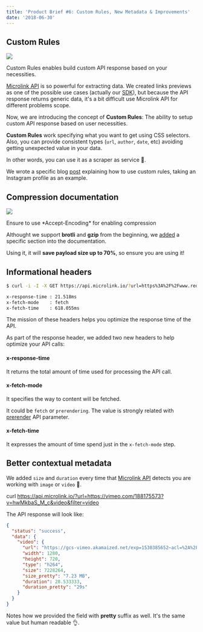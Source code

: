 ```yaml
---
title: 'Product Brief #6: Custom Rules, New Metadata & Improvements'
date: '2018-06-30'
---
```


## Custom Rules

[![](https://i.imgur.com/subDjQ1.png)](https://microlink.io/blog/custom-rules)

<Figcaption>Custom Rules enables build custom API response based on your necessities.</Figcaption>

[Microlink API](/docs/api/getting-started/overview) is so powerful for extracting data. We created links previews as one of the possible use cases (actually our [SDK](/docs/sdk/getting-started/overview/)), but because the API response returns generic data, it's a bit difficult use Microlink API for different problems scope.

Now, we are introducing the concept of **Custom Rules**: The ability to setup custom API response based on user necessities.

**Custom Rules** work specifying what you want to get using CSS selectors. Also, you can provide consistent types (`url`, `author`, `date`, etc) avoiding getting unexpected value in your data.

In other words, you can use it as a scraper as service 🤯.

We wrote a specific blog [post](https://microlink.io/blog/custom-rules) explaining how to use custom rules, taking an Instagram profile as an example.

## Compression documentation

[![](https://i.imgur.com/Jh7GHUP.png)](/docs/api/api-basics/compression)

<Figcaption>Ensure to use *Accept-Encoding* for enabling compression</Figcaption>

Althought we support **brotli** and **gzip** from the beginning, we [added](/docs/api/api-basics/compression) a specific section into the documentation.

Using it, it will **save payload size up to 70%**, so ensure you are using it!

## Informational headers

```bash
$ curl -i -I -X GET https://api.microlink.io/?url=https%3A%2F%2Fwww.reddit.com

x-response-time : 21.518ms
x-fetch-mode    : fetch
x-fetch-time    : 618.055ms
```

<Figcaption>The mission of these headers helps you optimize the response time of the API.</Figcaption>

As part of the response header, we added two new headers to help optimize your API calls:

#### x-response-time

It returns the total amount of time used for processing the API call.

#### x-fetch-mode

It specifies the way to content will be fetched.

It could be `fetch` or `prerendering`. The value is strongly related with [prerender](/docs/api/api-parameters/prerender) API parameter.

#### x-fetch-time

It expresses the amount of time spend just in the `x-fetch-mode` step.

## Better contextual metadata

We added `size` and `duration` every time that [Microlink API](/docs/api/getting-started/overview) detects you are working with `image` or `video` 🎉.

<Terminal>curl https://api.microlink.io/?url=https://vimeo.com/188175573?v=hwMkbaS_M_c&video&filter=video</Terminal>

The API response will look like:

```json
{
  "status": "success",
  "data": {
    "video": {
      "url": "https://gcs-vimeo.akamaized.net/exp=1530385652~acl=%2A%2F823603783.mp4%2A~hmac=5237941fe7ed6229d27eb8048360786fd0a164fb877cea8c654dbeee0b2eedd1/vimeo-prod-skyfire-std-us/01/2635/7/188175573/823603783.mp4",
      "width": 1280,
      "height": 720,
      "type": "h264",
      "size": 7228264,
      "size_pretty": "7.23 MB",
      "duration": 28.533333,
      "duration_pretty": "29s"
    }
  }
}
```

Notes how we provided the field with **pretty** suffix as well. It's the same value but human readable 👌.
